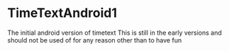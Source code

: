 # TimeTextAndroid1
The initial android version of timetext
This is still in the early versions and should not be used of for any reason other than to have fun 
